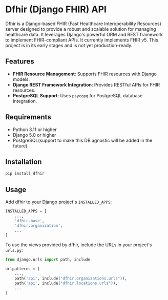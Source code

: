 # Dfhir (Django FHIR) API

Dfhir is a Django-based FHIR (Fast Healthcare Interoperability Resources) server designed to provide a robust and scalable solution for managing healthcare data.
It leverages Django's powerful ORM and REST framework to implement FHIR-compliant APIs. It currently implements FHIR v5.
This project is in its early stages and is not yet production-ready.

## Features

- **FHIR Resource Management**: Supports FHIR resources with Django models.
- **Django REST Framework Integration**: Provides RESTful APIs for FHIR resources.
- **PostgreSQL Support**: Uses `psycopg` for PostgreSQL database integration.


## Requirements

- Python 3.11 or higher
- Django 5.0 or higher
- PostgreSQL(support to make this DB agnostic will be added in the future)

## Installation

```bash
pip install dfhir
```


## Usage

Add dfhir to your Django project's `INSTALLED_APPS`:

```python
INSTALLED_APPS = [
    ...,
    'dfhir.base',
    'dfhir.organization',
    ...
]
```

To use the views provided by dfhir, include the URLs in your project's `urls.py`:

```python
from django.urls import path, include

urlpatterns = [
    ...,
    path('api', include("dfhir.organizations.urls")),
    path('api', include("dfhir.locations.urls")),
    ...
]
```
